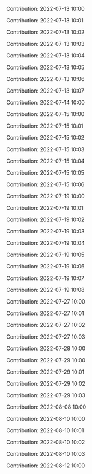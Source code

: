 Contribution: 2022-07-13 10:00

Contribution: 2022-07-13 10:01

Contribution: 2022-07-13 10:02

Contribution: 2022-07-13 10:03

Contribution: 2022-07-13 10:04

Contribution: 2022-07-13 10:05

Contribution: 2022-07-13 10:06

Contribution: 2022-07-13 10:07

Contribution: 2022-07-14 10:00

Contribution: 2022-07-15 10:00

Contribution: 2022-07-15 10:01

Contribution: 2022-07-15 10:02

Contribution: 2022-07-15 10:03

Contribution: 2022-07-15 10:04

Contribution: 2022-07-15 10:05

Contribution: 2022-07-15 10:06

Contribution: 2022-07-19 10:00

Contribution: 2022-07-19 10:01

Contribution: 2022-07-19 10:02

Contribution: 2022-07-19 10:03

Contribution: 2022-07-19 10:04

Contribution: 2022-07-19 10:05

Contribution: 2022-07-19 10:06

Contribution: 2022-07-19 10:07

Contribution: 2022-07-19 10:08

Contribution: 2022-07-27 10:00

Contribution: 2022-07-27 10:01

Contribution: 2022-07-27 10:02

Contribution: 2022-07-27 10:03

Contribution: 2022-07-28 10:00

Contribution: 2022-07-29 10:00

Contribution: 2022-07-29 10:01

Contribution: 2022-07-29 10:02

Contribution: 2022-07-29 10:03

Contribution: 2022-08-08 10:00

Contribution: 2022-08-10 10:00

Contribution: 2022-08-10 10:01

Contribution: 2022-08-10 10:02

Contribution: 2022-08-10 10:03

Contribution: 2022-08-12 10:00

